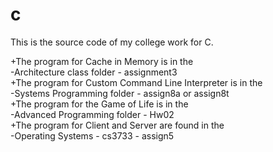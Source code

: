 # c
This is the source code of my college work for C.

+The program for Cache in Memory is in the <br>
  -Architecture class folder - assignment3 <br>
+The program for Custom Command Line Interpreter is in the <br> 
  -Systems Programming folder - assign8a or assign8t <br>
+The program for the Game of Life is in the <br>
  -Advanced Programming folder - Hw02 <br>
+The program for Client and Server are found in the <br> 
  -Operating Systems - cs3733 - assign5 <br>
  
